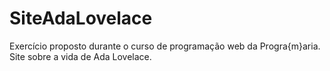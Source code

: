 # SiteAdaLovelace
Exercício proposto durante o curso de programação web da Progra{m}aria. Site sobre a vida de Ada Lovelace.
